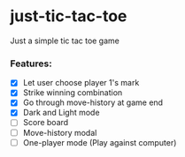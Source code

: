 # just-tic-tac-toe
Just a simple tic tac toe game

### Features:
- [X] Let user choose player 1's mark
- [X] Strike winning combination
- [X] Go through move-history at game end
- [X] Dark and Light mode
- [ ] Score board
- [ ] Move-history modal
- [ ] One-player mode (Play against computer)
